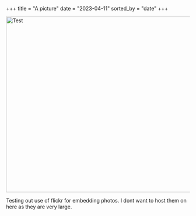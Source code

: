 +++
title = "A picture"
date = "2023-04-11"
sorted_by = "date"
+++

<a data-flickr-embed="true" href="https://www.flickr.com/photos/198065566@N05/albums/72177720307429629" title="Test"><img src="https://live.staticflickr.com/65535/52810228938_894918f034_z.jpg" width="640" height="480" alt="Test"/></a><script async src="//embedr.flickr.com/assets/client-code.js" charset="utf-8"></script>

Testing out use of flickr for embedding photos. I dont want to host them on here
as they are very large.